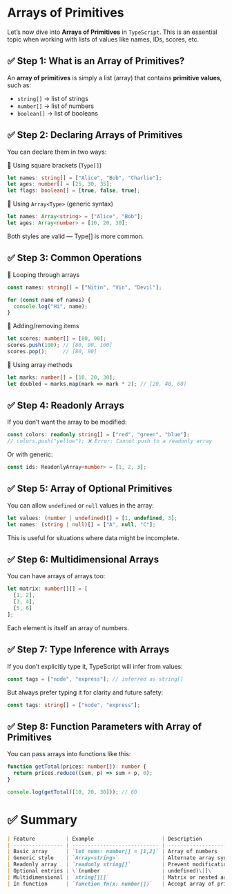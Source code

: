# Arrays of Primitives

Let’s now dive into **Arrays of Primitives** in `TypeScript`. This is an essential topic when working with lists of values like names, IDs, scores, etc.

## ✅ Step 1: What is an Array of Primitives?

An **array of primitives** is simply a list (array) that contains **primitive values**, such as:
  * `string[]` → list of strings
  * `number[]` → list of numbers
  * `boolean[]` → list of booleans
    
## ✅ Step 2: Declaring Arrays of Primitives

You can declare them in two ways:

🔹 Using square brackets (`Type[]`)
```ts
let names: string[] = ["Alice", "Bob", "Charlie"];
let ages: number[] = [25, 30, 35];
let flags: boolean[] = [true, false, true];
```
🔹 Using `Array<Type>` (generic syntax)
```ts
let names: Array<string> = ["Alice", "Bob"];
let ages: Array<number> = [10, 20, 30];
```
Both styles are valid — Type[] is more common.

## ✅ Step 3: Common Operations
🔸 Looping through arrays
```ts
const names: string[] = ["Nitin", "Vin", "Devil"];

for (const name of names) {
  console.log("Hi", name);
}
```
🔸 Adding/removing items
```ts
let scores: number[] = [80, 90];
scores.push(100); // [80, 90, 100]
scores.pop();     // [80, 90]
```
🔸 Using array methods
```ts
let marks: number[] = [10, 20, 30];
let doubled = marks.map(mark => mark * 2); // [20, 40, 60]
```
## ✅ Step 4: Readonly Arrays

If you don’t want the array to be modified:

```ts
const colors: readonly string[] = ["red", "green", "blue"];
// colors.push("yellow"); ❌ Error: Cannot push to a readonly array
```
Or with generic:
```ts
const ids: ReadonlyArray<number> = [1, 2, 3];
```
## ✅ Step 5: Array of Optional Primitives

You can allow `undefined` or `null` values in the array:

```ts
let values: (number | undefined)[] = [1, undefined, 3];
let names: (string | null)[] = ["A", null, "C"];
```
This is useful for situations where data might be incomplete.

## ✅ Step 6: Multidimensional Arrays

You can have arrays of arrays too:

```ts
let matrix: number[][] = [
  [1, 2],
  [3, 4],
  [5, 6]
];
```

Each element is itself an array of numbers.

## ✅ Step 7: Type Inference with Arrays

If you don’t explicitly type it, TypeScript will infer from values:

```ts
const tags = ["node", "express"]; // inferred as string[]
```
But always prefer typing it for clarity and future safety:
```ts
const tags: string[] = ["node", "express"];
```
## ✅ Step 8: Function Parameters with Array of Primitives

You can pass arrays into functions like this:
```ts
function getTotal(prices: number[]): number {
  return prices.reduce((sum, p) => sum + p, 0);
}

console.log(getTotal([10, 20, 30])); // 60
```

# ✅ Summary
```md
| Feature          | Example                      | Description                         |                      |
| ---------------- | ---------------------------- | ----------------------------------- | -------------------- |
| Basic array      | `let nums: number[] = [1,2]` | Array of numbers                    |                      |
| Generic style    | `Array<string>`              | Alternate array syntax              |                      |
| Readonly array   | `readonly string[]`          | Prevent modifications               |                      |
| Optional entries | \`(number                    | undefined)\[]\`                     | Allow missing values |
| Multidimensional | `string[][]`                 | Matrix or nested arrays             |                      |
| In function      | `function fn(x: number[])`   | Accept array of primitives as param |                      |
```
